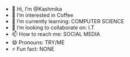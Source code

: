 - 👋 Hi, I’m @Kashmika
- 👀 I’m interested in Coffee
- 🌱 I’m currently learning: COMPUTER SCIENCE 
- 💞️ I’m looking to collaborate on: I.T
- 📫 How to reach me: SOCIAL MEDIA
- 😄 Pronouns: TRY/ME
- ⚡ Fun fact: NONE

<!---
KashmikaT/KashmikaT is a ✨ special ✨ repository because its `README.md` (this file) appears on your GitHub profile.
You can click the Preview link to take a look at your changes.
--->
